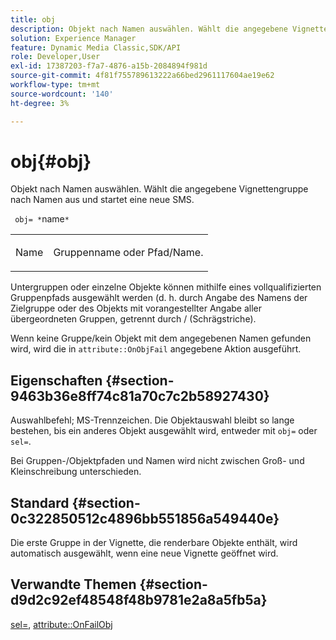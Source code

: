```yaml
---
title: obj
description: Objekt nach Namen auswählen. Wählt die angegebene Vignettengruppe nach Namen aus und startet eine neue SMS.
solution: Experience Manager
feature: Dynamic Media Classic,SDK/API
role: Developer,User
exl-id: 17387203-f7a7-4876-a15b-2084894f981d
source-git-commit: 4f81f755789613222a66bed2961117604ae19e62
workflow-type: tm+mt
source-wordcount: '140'
ht-degree: 3%

---
```


# obj{#obj}

Objekt nach Namen auswählen. Wählt die angegebene Vignettengruppe nach Namen aus und startet eine neue SMS.

` obj= *`name`*`

<table id="simpletable_6E0DA6CBCDCF4CDDAFA5A4C38E0D5FC5"> 
 <tr class="strow"> 
  <td class="stentry"> <p> <span class="codeph"> <span class="varname"> Name </span> </span> </p> </td> 
  <td class="stentry"> <p>Gruppenname oder Pfad/Name. </p> </td> 
 </tr> 
</table>

Untergruppen oder einzelne Objekte können mithilfe eines vollqualifizierten Gruppenpfads ausgewählt werden (d. h. durch Angabe des Namens der Zielgruppe oder des Objekts mit vorangestellter Angabe aller übergeordneten Gruppen, getrennt durch / (Schrägstriche).

Wenn keine Gruppe/kein Objekt mit dem angegebenen Namen gefunden wird, wird die in `attribute::OnObjFail` angegebene Aktion ausgeführt.

## Eigenschaften {#section-9463b36e8ff74c81a70c7c2b58927430}

Auswahlbefehl; MS-Trennzeichen. Die Objektauswahl bleibt so lange bestehen, bis ein anderes Objekt ausgewählt wird, entweder mit `obj=` oder `sel=`.

Bei Gruppen-/Objektpfaden und Namen wird nicht zwischen Groß- und Kleinschreibung unterschieden.

## Standard {#section-0c322850512c4896bb551856a549440e}

Die erste Gruppe in der Vignette, die renderbare Objekte enthält, wird automatisch ausgewählt, wenn eine neue Vignette geöffnet wird.

## Verwandte Themen {#section-d9d2c92ef48548f48b9781e2a8a5fb5a}

[sel=](../../../../../ir-api/http-protocol/image-rendering-api-ref/c-ir-http-protocol-ref/c-ir-http-protocol-command-reference/r-ir-sel.md#reference-01322c58d414481385c29fcdd27a090b), [attribute::OnFailObj](../../../../../ir-api/material-cat/image-rendering-api-ref/c-ir-material-catalog/c-ir-attributes-reference/r-ir-onfailobj.md#reference-4c6ba90418e84da5831f8573bbbf2c8d)
